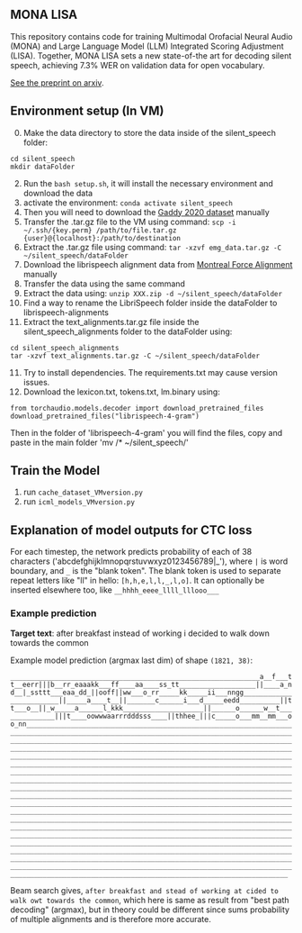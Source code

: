 ## MONA LISA

This repository contains code for training Multimodal Orofacial Neural Audio (MONA) and Large Language
Model (LLM) Integrated Scoring Adjustment
(LISA). Together, MONA LISA sets a new state-of-the art for decoding silent speech, achieving 7.3% WER on validation data for open vocabulary.

[See the preprint on arxiv](https://arxiv.org/abs/2403.05583).

[//]: # (3&#41; run `notebooks/tyler/2024-01-26_icml_pred.py`)

[//]: # (4&#41; run `notebooks/tyler/batch_beam_search.sh` &#40;`2024-01-26_icml_beams.py`&#41;)

[//]: # (5&#41; run `notebooks/tyler/2024-01-28_icml_figures.py`)

[//]: # (6&#41; run `notebooks/tyler/2024-01-31_icml_TEST.py`)

## Environment setup (In VM)

0. Make the data directory to store the data inside of the silent_speech folder:
```
cd silent_speech 
mkdir dataFolder
```
2. Run the `bash setup.sh`, it will install the necessary environment and download the data
3. activate the environment: `conda activate silent_speech`
4. Then you will need to download the [Gaddy 2020 dataset](https://doi.org/10.5281/zenodo.4064408) manually
5. Transfer the .tar.gz file to the VM using command:
`scp -i ~/.ssh/{key.perm} /path/to/file.tar.gz {user}@{localhost}:/path/to/destination`
6. Extract the .tar.gz file using command:
`tar -xzvf emg_data.tar.gz -C ~/silent_speech/dataFolder`
7. Download the librispeech alignment data from [Montreal Force Alignment](https://drive.google.com/file/d/1OgfXbTYhgp8NW5fRTt_TXwViraOyVEyY/view) manually
8. Transfer the data using the same command
9. Extract the data using:
`unzip XXX.zip -d ~/silent_speech/dataFolder`
10. Find a way to rename the LibriSpeech folder inside the dataFolder to librispeech-alignments
11. Extract the text_alignments.tar.gz file inside the silent_speech_alignments folder to the dataFolder using:
```
cd silent_speech_alignments
tar -xzvf text_alignments.tar.gz -C ~/silent_speech/dataFolder
```
11. Try to install dependencies. The requirements.txt may cause version issues.
12. Download the lexicon.txt, tokens.txt, lm.binary using:
```
from torchaudio.models.decoder import download_pretrained_files
download_pretrained_files("librispeech-4-gram")
```
Then in the folder of 'librispeech-4-gram' you will find the files, copy and paste in the main folder
'mv /* ~/silent_speech/'

## Train the Model
1) run `cache_dataset_VMversion.py`
2) run `icml_models_VMversion.py`

## Explanation of model outputs for CTC loss
For each timestep, the network predicts probability of each of 38 characters ('abcdefghijklmnopqrstuvwxyz0123456789|_'), where `|` is word boundary, and `_` is the "blank token". The blank token is used to separate repeat letters like "ll" in hello: `[h,h,e,l,l,_,l,o]`. It can optionally be inserted elsewhere too, like `__hhhh_eeee_llll_lllooo___`

### Example prediction


**Target text**: after breakfast instead of working i decided to walk down towards the common

Example model prediction (argmax last dim) of shape `(1821, 38)`:

`______________________________________________________________a__f___tt__eerr|||b__rr_eaaakk___ff____aa____ss_tt___________________||____a_nd__|_ssttt___eaa_dd_||ooff||ww___o_rr_____kk_____ii___nngg________________________||_____a____t__||_______c______i___d_____eedd__________||tt___o__||_w_____a______l_kkk____________________||______o______w__t______________|||t____oowwwaarrrdddsss____||thhee_|||c_____o___mm__mm___oo_nn___________________________________________________________________________________________________________________________________________________________________________________________________________________________________________________________________________________________________________________________________________________________________________________________________________________________________________________________________________________________________________________________________________________________________________________________________________________________________________________________________________________________________________________________________________________________________________________________________________________________________________________________________________________________________________________________________________________________________________________________________________________________________________________________________________________________________________________________________________________________________________________________________________________________________________________________________________________________________________________________________________________________________________________________________________________________________________________`

Beam search gives, `after breakfast and stead of working at cided to walk owt towards the common`, which here is same as result from "best path decoding" (argmax), but in theory could be different since sums probability of multiple alignments and is therefore more accurate.

